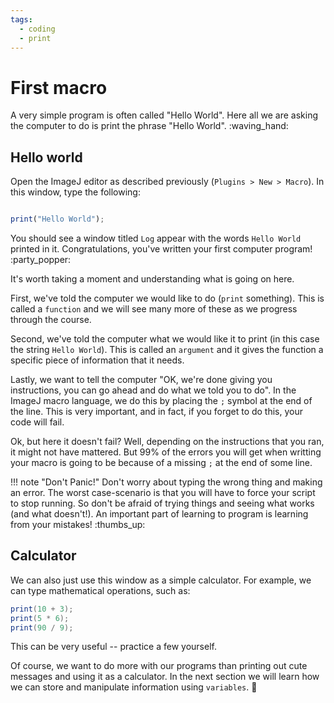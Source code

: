 ```yaml
---
tags:
  - coding
  - print
---
```

# First macro

A very simple program is often called "Hello World". Here all we are asking the
computer to do is print the phrase "Hello World". :waving_hand:

## Hello world

Open the ImageJ editor as described previously (`Plugins > New > Macro`).
In this window, type the following:

```javascript title=""

print("Hello World");

```

You should see a window titled `Log` appear with the words `Hello World`
printed in it. Congratulations, you've written your first computer program!
:party_popper:

It's worth taking a moment and understanding what is going on here.

First, we've told the computer  we would like to do (`print` something). This
is called a `function` and we will see many more of these as we progress through
the course.

Second, we've told the computer what we would like it to print (in this case the
string `Hello World`). This is called an `argument` and it gives the function a
specific piece of information that it needs.

Lastly, we want to tell the computer "OK, we're done giving you instructions,
you can go ahead and do what we told you to do". In the ImageJ macro language,
we do this by placing the `;` symbol at the end of the line. This is very
important, and in fact, if you forget to do this, your code will fail.

Ok, but here it doesn't fail? Well, depending on the instructions that you ran, it
might not have mattered. But 99% of the errors you will get when writting your macro
is going to be because of a missing `;` at the end of some line.

!!! note "Don't Panic!"
    Don't worry about typing the wrong thing and making an error. The worst
    case-scenario is that you will have to force your script to stop running.
    So don't be afraid of trying things and seeing what works (and what
    doesn't!). An important part of learning to program is learning from your
    mistakes! :thumbs_up:

## Calculator

We can also just use this window as a simple calculator. For example, we can
type mathematical operations, such as:

```java
print(10 + 3);
print(5 * 6);
print(90 / 9);
```

This can be very useful -- practice a few yourself.

Of course, we want to do more with our programs than printing out cute messages
and using it as a calculator. In the next section we will learn how we can
store and manipulate information using `variables`. :abacus:
